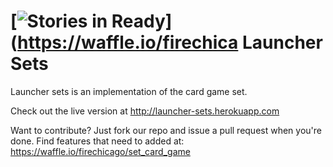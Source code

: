 [![Stories in Ready](https://badge.waffle.io/firechicago/set_card_game.png?label=ready&title=Ready)](https://waffle.io/firechica
Launcher Sets
=============

Launcher sets is an implementation of the card game set.


Check out the live version at http://launcher-sets.herokuapp.com

Want to contribute?
Just fork our repo and issue a pull request when you're done.
Find features that need to added at: https://waffle.io/firechicago/set_card_game

